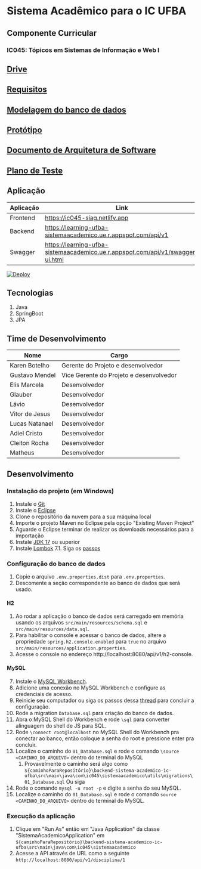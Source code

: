 # Sistema Acadêmico para o IC UFBA

## Componente Curricular

### IC045: Tópicos em Sistemas de Informação e Web I

## [Drive](https://drive.google.com/drive/folders/1QJ4PaNYhIkvsSdNPGOQN3nP7j8SYYtgN?usp=sharing)

## [Requisitos](https://docs.google.com/document/d/1Dzjv17Old3uu1rwtQg_xaMUMJ1OL9CvtbSKM_gnplww/edit?usp=drive_link)

## [Modelagem do banco de dados](https://dbdesigner.page.link/28BjhNgupwdhX9Tp8)

## [Protótipo](https://www.figma.com/file/43HvdK6cT0hJ4XjSFZDL04/SIGA---IC045?type=design&mode=design&t=ogiUXiYnDVzzZ5J4-1)

## [Documento de Arquitetura de Software](https://docs.google.com/document/d/1b8DwGg7oZ-APcK7_UBkhEQnsvwaKZnzY/edit?usp=sharing&ouid=114509522047919530579&rtpof=true&sd=true)

## [Plano de Teste](https://docs.google.com/document/d/14-j3w0bYvJGLhpsmsXG_i86Z4zQMQpVhaE_vOw9HVgU/edit?usp=sharing)

## Aplicação

| Aplicação | Link                                                                           |
|-----------|--------------------------------------------------------------------------------|
| Frontend  | https://ic045-siag.netlify.app                                                         |
| Backend   | https://learning-ufba-sistemaacademico.ue.r.appspot.com/api/v1                 |
| Swagger   | https://learning-ufba-sistemaacademico.ue.r.appspot.com/api/v1/swagger-ui.html |

[![Deploy][deploy-badge]][deploy-action]

[deploy-action]: https://github.com/ic045-sistemaacademico-2023/backend-sistema-academico-ic-ufba/actions/workflows/Deploy.yaml

[deploy-badge]: https://github.com/ic045-sistemaacademico-2023/backend-sistema-academico-ic-ufba/actions/workflows/Deploy.yaml/badge.svg?branch=main

## Tecnologias

1. Java
2. SpringBoot
3. JPA

## Time de Desenvolvimento

| Nome           | Cargo                                   |
|----------------|-----------------------------------------|
| Karen Botelho  | Gerente do Projeto e desenvolvedor      |
| Gustavo Mendel | Vice Gerente do Projeto e desenvolvedor |
| Elis Marcela   | Desenvolvedor                           |
| Glauber        | Desenvolvedor                           |
| Lávio          | Desenvolvedor                           |
| Vitor de Jesus | Desenvolvedor                           |
| Lucas Natanael | Desenvolvedor                           |
| Adiel Cristo   | Desenvolvedor                           |
| Cleiton Rocha  | Desenvolvedor                           |
| Matheus        | Desenvolvedor                           |

## Desenvolvimento

### Instalação do projeto (em Windows)

1. Instale o [Git](https://gitforwindows.org/)
2. Instale o [Eclipse](https://www.eclipse.org/downloads/)
3. Clone o repositório da nuvem para a sua máquina local
4. Importe o projeto Maven no Eclipse pela opção "Existing Maven Project"
5. Aguarde o Eclipse terminar de realizar os downloads necessários para a importação
6. Instale [JDK 17](https://www.oracle.com/java/technologies/downloads/#java17) ou superior
7. Instale [Lombok](https://repo1.maven.org/maven2/org/projectlombok/lombok/1.18.20/lombok-1.18.20.jar)
	7.1. Siga os [passos](https://dicasdeprogramacao.com.br/como-configurar-o-lombok-no-eclipse/#:~:text=Como%20configurar%20o%20lombok%20no%20Eclipse%201%201.,...%207%207.%20Rebuild%20do%20seu%20projeto.%20)

### Configuração do banco de dados

1. Copie o arquivo `.env.properties.dist` para `.env.properties`.
2. Descomente a seção correspondente ao banco de dados que será usado.

#### H2

1. Ao rodar a aplicação o banco de dados será carregado em memória usando os arquivos `src/main/resources/schema.sql` e
   `src/main/resources/data.sql`.
2. Para habilitar o console e acessar o banco de dados, altere a propriedade `spring.h2.console.enabled` para `true`
   no arquivo `src/main/resources/application.properties`.
3. Acesse o console no endereço http://localhost:8080/api/v1/h2-console.

#### MySQL

7. Instale o [MySQL Workbench](https://dev.mysql.com/downloads/windows/installer/8.0.html).
7. Adicione uma conexão no MySQL Workbench e configure as credenciais de acesso.
8. Reinicie seu computador ou siga os passos dessa
   [thread](https://stackoverflow.com/questions/41818827/mysql-error-1045-access-denied-for-user-rootlocalhost-using-password)
   para concluir a configuração.
3. Rode a migration `Database.sql` para criação do banco de dados.
1. Abra o MySQL Shell do Workbench e rode `\sql` para converter alinguagem do shell de JS para SQL.
2. Rode `\connect root@localhost` no MySQL Shell do Workbench pra conectar ao banco, então coloque a senha do root e
   pressione enter pra concluir.
3. Localize o caminho do `01_Database.sql` e rode o comando `\source <CAMINHO_DO_ARQUIVO>` dentro do terminal do MySQL
    1. Provavelmente o caminho será algo como
       `${caminhoParaRepositório}\backend-sistema-academico-ic-ufba\src\main\java\com\ic045\sistemaacademico\utils\migrations\01_Database.sql`
   Ou siga
1. Rode o comando `mysql -u root -p` e digite a senha do seu MySQL.
2. Localize o caminho do `01_Database.sql` e rode o comando `source <CAMINHO_DO_ARQUIVO>` dentro do terminal do MySQL.

### Execução da aplicação

1. Clique em "Run As" então em "Java Application" da classe "SistemaAcademicoApplication"
   em `${caminhoParaRepositório}\backend-sistema-academico-ic-ufba\src\main\java\com\ic045\sistemaacademico`
2. Acesse a API através de URL como a seguinte `http://localhost:8080/api/v1/disciplina/1`
